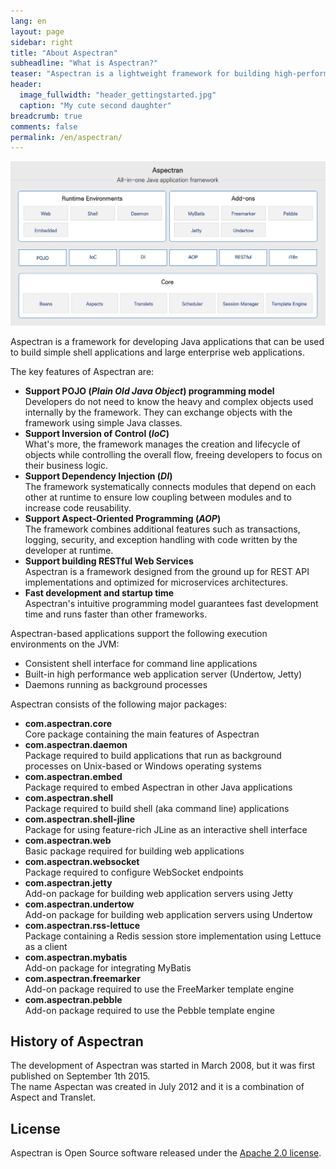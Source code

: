 ```yaml
---
lang: en
layout: page
sidebar: right
title: "About Aspectran"
subheadline: "What is Aspectran?"
teaser: "Aspectran is a lightweight framework for building high-performance Java applications. It provides an intuitive and flexible development environment."
header:
  image_fullwidth: "header_gettingstarted.jpg"
  caption: "My cute second daughter"
breadcrumb: true
comments: false
permalink: /en/aspectran/
---
```


![Aspectran Archtecture Diagram](/images/info/aspectran_archtecture_diagram.png "Aspectran Archtecture Diagram")

Aspectran is a framework for developing Java applications that can be used to build simple shell applications and large enterprise web applications.

The key features of Aspectran are:

* **Support POJO (*Plain Old Java Object*) programming model**  
  Developers do not need to know the heavy and complex objects used internally by the framework. They can exchange objects with the framework using simple Java classes.
* **Support Inversion of Control (*IoC*)**  
  What's more, the framework manages the creation and lifecycle of objects while controlling the overall flow, freeing developers to focus on their business logic.
* **Support Dependency Injection (*DI*)**  
  The framework systematically connects modules that depend on each other at runtime to ensure low coupling between modules and to increase code reusability.
* **Support Aspect-Oriented Programming (*AOP*)**  
  The framework combines additional features such as transactions, logging, security, and exception handling with code written by the developer at runtime.
* **Support building RESTful Web Services**  
  Aspectran is a framework designed from the ground up for REST API implementations and optimized for microservices architectures.
* **Fast development and startup time**  
  Aspectran's intuitive programming model guarantees fast development time and runs faster than other frameworks.

Aspectran-based applications support the following execution environments on the JVM:

* Consistent shell interface for command line applications
* Built-in high performance web application server (Undertow, Jetty)
* Daemons running as background processes

Aspectran consists of the following major packages:

* **com.aspectran.core**  
  Core package containing the main features of Aspectran
* **com.aspectran.daemon**  
  Package required to build applications that run as background processes on Unix-based or Windows operating systems
* **com.aspectran.embed**  
  Package required to embed Aspectran in other Java applications
* **com.aspectran.shell**  
  Package required to build shell (aka command line) applications
* **com.aspectran.shell-jline**  
  Package for using feature-rich JLine as an interactive shell interface 
* **com.aspectran.web**  
  Basic package required for building web applications
* **com.aspectran.websocket**  
  Package required to configure WebSocket endpoints
* **com.aspectran.jetty**  
  Add-on package for building web application servers using Jetty
* **com.aspectran.undertow**  
  Add-on package for building web application servers using Undertow
* **com.aspectran.rss-lettuce**  
  Package containing a Redis session store implementation using Lettuce as a client
* **com.aspectran.mybatis**  
  Add-on package for integrating MyBatis
* **com.aspectran.freemarker**  
  Add-on package required to use the FreeMarker template engine
* **com.aspectran.pebble**  
  Add-on package required to use the Pebble template engine

## History of Aspectran

The development of Aspectran was started in March 2008, but it was first published on September 1th 2015.  
The name Aspectan was created in July 2012 and it is a combination of Aspect and Translet.

## License

Aspectran is Open Source software released under the [Apache 2.0 license](http://www.apache.org/licenses/LICENSE-2.0).
